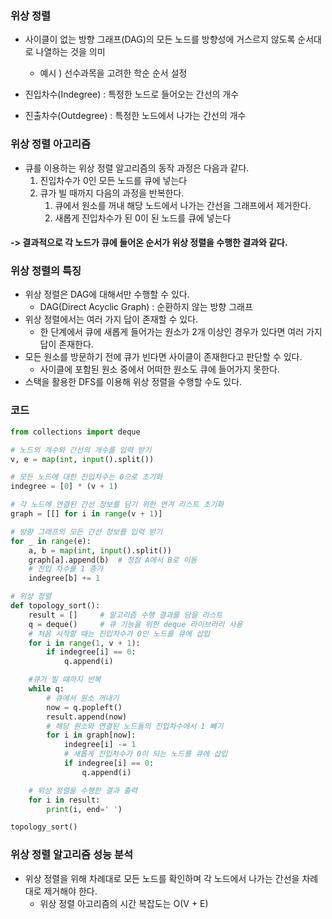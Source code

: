 ### 위상 정렬

- 사이클이 없는 방향 그래프(DAG)의 모든 노드를 방향성에 거스르지 않도록 순서대로 나열하는 것을 의미
  - 예시 ) 선수과목을 고려한 학순 순서 설정

- 진입차수(Indegree) : 특정한 노드로 들어오는 간선의 개수
- 진출차수(Outdegree) : 특정한 노드에서 나가는 간선의 개수

### 위상 정렬 아고리즘
- 큐를 이용하는 위상 정렬 알고리즘의 동작 과정은 다음과 같다.
  1. 진입차수가 0인 모든 노드를 큐에 넣는다
  2. 큐가 빌 때까지 다음의 과정을 반복한다.
     1) 큐에서 원소를 꺼내 해당 노드에서 나가는 간선을 그래프에서 제거한다.
     2) 새롭게 진입차수가 된 0이 된 노드를 큐에 넣는다
#### -> 결과적으로 각 노드가 큐에 들어온 순서가 위상 정렬을 수행한 결과와 같다.

### 위상 정렬의 특징
- 위상 정렬은 DAG에 대해서만 수행할 수 있다.
  - DAG(Direct Acyclic Graph) : 순환하지 않는 방향 그래프
- 위상 정렬에서는 여러 가지 답이 존재할 수 있다.
  - 한 단계에서 큐에 새롭게 들어가는 원소가 2개 이상인 경우가 있다면 여러 가지 답이 존재한다.
- 모든 원소를 방문하기 전에 큐가 빈다면 사이클이 존재한다고 판단할 수 있다.
  - 사이클에 포함된 원소 중에서 어떠한 원소도 큐에 들어가지 못한다.
- 스택을 활용한 DFS를 이용해 위상 정렬을 수행할 수도 있다.

### 코드
```python
from collections import deque

# 노드의 개수와 간선의 개수를 입력 받기
v, e = map(int, input().split())

# 모든 노드에 대한 진입차수는 0으로 초기화
indegree = [0] * (v + 1)

# 각 노드에 연결된 간선 정보를 담기 위한 연겨 리스트 초기화
graph = [[] for i in range(v + 1)]

# 방향 그래프의 모든 간선 정보를 입력 받기
for _ in range(e):
    a, b = map(int, input().split())
    graph[a].append(b)  # 정점 A에서 B로 이동
    # 진입 차수를 1 증가
    indegree[b] += 1

# 위상 정렬
def topology_sort():
    result = []     # 알고리즘 수행 결과를 담을 리스트
    q = deque()     # 큐 기능을 위한 deque 라이브러리 사용
    # 처음 시작할 때는 진입차수가 0인 노드를 큐에 삽입
    for i in range(1, v + 1):
        if indegree[i] == 0:
            q.append(i)

    #큐가 빌 떄까지 반복
    while q:
        # 큐에서 원소 꺼내기
        now = q.popleft()
        result.append(now)
        # 해당 원소와 연결된 노드들의 진입차수에서 1 빼기
        for i in graph[now]:
            indegree[i] -= 1
            # 새롭게 진입차수가 0이 되는 노드를 큐에 삽입
            if indegree[i] == 0:
                q.append(i)

    # 위상 정렬을 수행한 결과 출력
    for i in result:
        print(i, end=' ')

topology_sort()
```

### 위상 정렬 알고리즘 성능 분석
- 위상 정렬을 위해 차례대로 모든 노드를 확인하며 각 노드에서 나가는 간선을 차례대로 제거해야 한다.
  - 위상 정렬 아고리즘의 시간 복잡도는 O(V + E)
